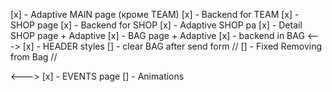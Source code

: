 [x] - Adaptive MAIN page (кроме TEAM)
[x] - Backend for TEAM
[x] - SHOP page
[x] - Backend for SHOP
[x] - Adaptive SHOP pa
[x] - Detail SHOP page + Adaptive
[x] - BAG page + Adaptive
[x] - backend in BAG
<--->
[x] - HEADER styles
[] - clear BAG after send form //
[] - Fixed Removing from Bag //

<!-- {} - Add YouTube to NEWS -->

<--->
[x] - EVENTS page
[] - Animations
